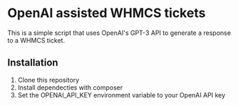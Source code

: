 # OpenAI assisted WHMCS tickets

This is a simple script that uses OpenAI's GPT-3 API to generate a response to a WHMCS ticket.

## Installation
1. Clone this repository
2. Install dependecties with composer
3. Set the OPENAI_API_KEY environment variable to your OpenAI API key

